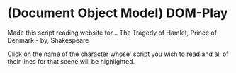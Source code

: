 # (Document Object Model) DOM-Play 

Made this script reading website for...
The Tragedy of Hamlet, Prince of Denmark - by, Shakespeare

Click on the name of the character whose' script you wish to read and all of their lines for that scene will be highlighted. 
